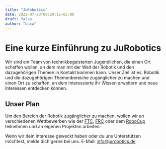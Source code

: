 ```yaml
---
title: "JuRobotics"
date: 2022-07-23T09:24:11+02:00
draft: false
author: "Luca"
---
```


# Eine kurze Einführung zu JuRobotics

Wir sind ein Team von technikbegeisterten Jugendlichen, die einen Ort schaffen wollen, an dem man mit der Welt der Robotik und den dazugehörigen Themen in Kontakt kommen kann. Unser Ziel ist es, Robotik und die dazugehörigen Themenbereiche zugänglicher zu machen und einen Ort zu schaffen, an dem Interessierte ihr Wissen erweitern und neue Interessen entdecken können.

## Unser Plan

Um den Bereich der Robotik zugänglicher zu machen, wollen wir an verschiedenen Wettbewerben wie der [FTC](https://www.firstinspires.org/robotics/ftc), [FRC](https://www.firstinspires.org/robotics/frc) oder dem  [RoboCup](https://www.robocup.org/) teilnehmen und an eigenen Projekten arbeiten.

Wenn wir dein Interesse geweckt haben oder du uns Unterstützen möchtest, melde dich gerne bei uns. 
E-Mail: info@jurobotics.de
